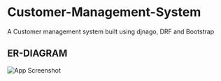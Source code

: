 
# Customer-Management-System

A Customer management system built using djnago, DRF and Bootstrap


## ER-DIAGRAM

![App Screenshot]([https://via.placeholder.com/468x300?text=App+Screenshot+Here](https://github.com/AbhinavShaw09/Customer-Management-System/blob/main/Customer.png)https://github.com/AbhinavShaw09/Customer-Management-System/blob/main/Customer.png)

